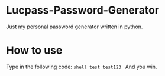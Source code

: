 # Lucpass-Password-Generator
Just my personal password generator written in python.
# How to use
Type in the following code:
`shell test
    test123
    `
And you win.
